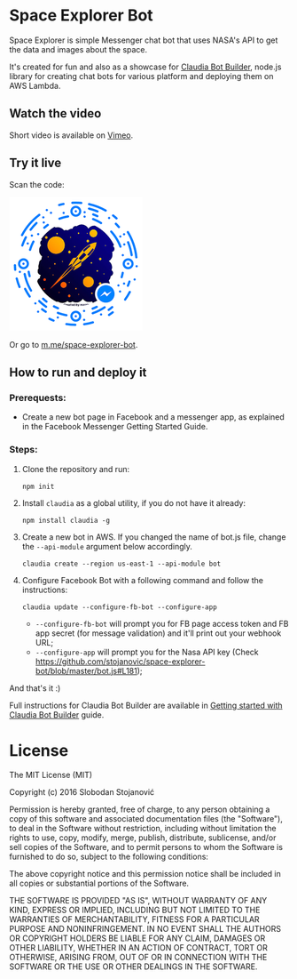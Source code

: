 # Space Explorer Bot
Space Explorer is simple Messenger chat bot that uses NASA's API to get the data and images about the space.  

It's created for fun and also as a showcase for [Claudia Bot Builder](https://github.com/claudiajs/claudia-bot-builder), node.js library for creating chat bots for various platform and deploying them on AWS Lambda.

## Watch the video

Short video is available on [Vimeo](https://vimeo.com/172001135).

## Try it live

Scan the code:

[![Messenger code](assets/images/messenger_code.png)](https://m.me/space-explorer-bot)

Or go to [m.me/space-explorer-bot](https://m.me/space-explorer-bot).

## How to run and deploy it

### Prerequests:

- Create a new bot page in Facebook and a messenger app, as explained in the Facebook Messenger Getting Started Guide.

### Steps:

1. Clone the repository and run:

   ```
   npm init
   ```

2. Install `claudia` as a global utility, if you do not have it already:

   ```
   npm install claudia -g
   ```

3. Create a new bot in AWS. If you changed the name of bot.js file, change the `--api-module` argument below accordingly.

   ```
   claudia create --region us-east-1 --api-module bot
   ```

4. Configure Facebook Bot with a following command and follow the instructions:

   ```
   claudia update --configure-fb-bot --configure-app
   ```

   - `--configure-fb-bot` will prompt you for FB page access token and FB app secret (for message validation) and it'll print out your webhook URL;  
   - `--configure-app` will prompt you for the Nasa API key (Check https://github.com/stojanovic/space-explorer-bot/blob/master/bot.js#L181);

And that's it :)

Full instructions for Claudia Bot Builder are available in [Getting started with Claudia Bot Builder](https://github.com/claudiajs/claudia-bot-builder/blob/master/docs/GETTING_STARTED.md) guide.

# License

The MIT License (MIT)

Copyright (c) 2016 Slobodan Stojanović

Permission is hereby granted, free of charge, to any person obtaining a copy
of this software and associated documentation files (the "Software"), to deal
in the Software without restriction, including without limitation the rights
to use, copy, modify, merge, publish, distribute, sublicense, and/or sell
copies of the Software, and to permit persons to whom the Software is
furnished to do so, subject to the following conditions:

The above copyright notice and this permission notice shall be included in all
copies or substantial portions of the Software.

THE SOFTWARE IS PROVIDED "AS IS", WITHOUT WARRANTY OF ANY KIND, EXPRESS OR
IMPLIED, INCLUDING BUT NOT LIMITED TO THE WARRANTIES OF MERCHANTABILITY,
FITNESS FOR A PARTICULAR PURPOSE AND NONINFRINGEMENT. IN NO EVENT SHALL THE
AUTHORS OR COPYRIGHT HOLDERS BE LIABLE FOR ANY CLAIM, DAMAGES OR OTHER
LIABILITY, WHETHER IN AN ACTION OF CONTRACT, TORT OR OTHERWISE, ARISING FROM,
OUT OF OR IN CONNECTION WITH THE SOFTWARE OR THE USE OR OTHER DEALINGS IN THE
SOFTWARE.
